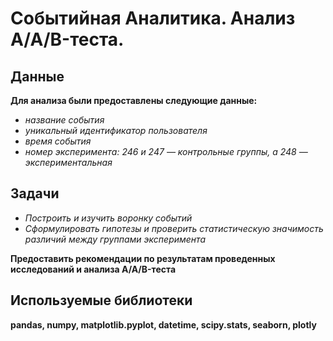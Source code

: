 # Cобытийная Аналитика. Анализ A/A/B-теста.

## Данные

**Для анализа были предоставлены следующие данные:**
+ *название события*
+ *уникальный идентификатор пользователя*
+ *время события*
+ *номер эксперимента: 246 и 247 — контрольные группы, а 248 — экспериментальная*

## Задачи
+ *Построить и изучить воронку событий*
+ *Сформулировать гипотезы и проверить статистическую значимость различий между группами эксперимента*

**Предоставить рекомендации по результатам проведенных исследований и анализа A/A/B-теста**
       

## Используемые библиотеки

**pandas, numpy, matplotlib.pyplot, datetime, scipy.stats, seaborn, plotly**